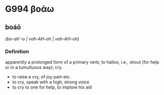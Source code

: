 # G994 βοάω

## boáō

_(bo-ah'-o | voh-AH-oh | voh-AH-oh)_

### Definition

apparently a prolonged form of a primary verb; to halloo, i.e., shout (for help or in a tumultuous way); cry.

- to raise a cry, of joy pain etc.
- to cry, speak with a high, strong voice
- to cry to one for help, to implore his aid

